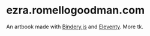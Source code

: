# ezra.romellogoodman.com

An artbook made with [Bindery.js](http://bindery.info/) and [Eleventy](https://www.11ty.dev/). More tk.